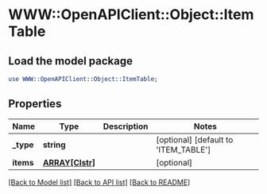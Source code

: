 # WWW::OpenAPIClient::Object::ItemTable

## Load the model package
```perl
use WWW::OpenAPIClient::Object::ItemTable;
```

## Properties
Name | Type | Description | Notes
------------ | ------------- | ------------- | -------------
**_type** | **string** |  | [optional] [default to &#39;ITEM_TABLE&#39;]
**items** | [**ARRAY[Clstr]**](Clstr.md) |  | [optional] 

[[Back to Model list]](../README.md#documentation-for-models) [[Back to API list]](../README.md#documentation-for-api-endpoints) [[Back to README]](../README.md)


